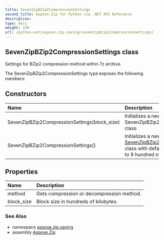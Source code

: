 ```yaml
---
title: SevenZipBZip2CompressionSettings
second_title: Aspose.Zip for Python via .NET API Reference
description: 
type: docs
weight: 150
url: /python-net/aspose.zip.saving/sevenzipbzip2compressionsettings/
---
```


## SevenZipBZip2CompressionSettings class

Settings for BZip2 compression method within 7z archive.

The SevenZipBZip2CompressionSettings type exposes the following members:
## Constructors
| Name | Description |
| :- | :- |
|SevenZipBZip2CompressionSettings(block_size)|Initializes a new instance of the SevenZipBZip2CompressionSettings class|
|SevenZipBZip2CompressionSettings()|Initializes a new instance of the [SevenZipBZip2CompressionSettings](/zip/python-net/aspose.zip.saving/sevenzipbzip2compressionsettings/) class with default block size, equals to 9 hundred of kilobytes.|
## Properties
| Name | Description |
| :- | :- |
|method|Gets compression or decompression method.|
|block_size|Block size in hundreds of kilobytes.|

### See Also

* namespace [aspose.zip.saving](/zip/python-net/aspose.zip.saving/)
* assembly [Aspose.Zip](/zip/python-net/)

